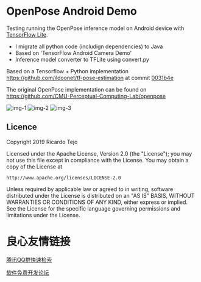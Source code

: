 # OpenPose Android Demo

Testing running the OpenPose inference model on Android device with [TensorFlow Lite](https://www.tensorflow.org/lite).

- I migrate all python code (includign dependencies) to Java
- Based on 'TensorFlow Android Camera Demo'
- Inference model converter to TFLite using convert.py

Based on a Tensorflow + Python implementation https://github.com/ildoonet/tf-pose-estimation at commit [0031b4e](https://github.com/ildoonet/tf-pose-estimation/tree/0031b4e7fd312f561cc73b9289fd6d36af59db4a)

The original OpenPose implementation can be found on https://github.com/CMU-Perceptual-Computing-Lab/openpose

![img-1](screenshot-01.jpg "Screenshot 1") ![img-2](screenshot-02.jpg "Screenshot 2") ![img-3](screenshot-03.jpg "Screenshot 3")


## Licence

Copyright 2019 Ricardo Tejo

Licensed under the Apache License, Version 2.0 (the "License");
you may not use this file except in compliance with the License.
You may obtain a copy of the License at

    http://www.apache.org/licenses/LICENSE-2.0

Unless required by applicable law or agreed to in writing, software
distributed under the License is distributed on an "AS IS" BASIS,
WITHOUT WARRANTIES OR CONDITIONS OF ANY KIND, either express or implied.
See the License for the specific language governing permissions and
limitations under the License.

 # 良心友情链接

[腾讯QQ群快速检索](http://u.720life.cn/s/8cf73f7c)

[软件免费开发论坛](http://u.720life.cn/s/bbb01dc0)